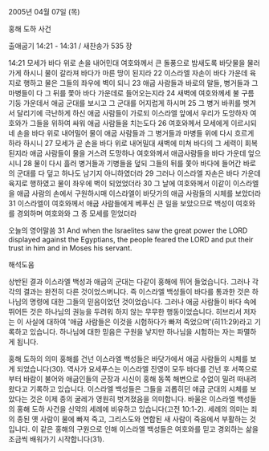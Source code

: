 2005년 04월 07일 (목)

홍해 도하 사건



출애굽기 14:21 - 14:31 / 새찬송가 535 장


14:21 모세가 바다 위로 손을 내어민대 여호와께서 큰 돌풍으로 밤새도록 바닷물을 물러가게 하시니 물이 갈라져 바다가 마른 땅이 된지라 22 이스라엘 자손이 바다 가운데 육지로 행하고 물은 그들의 좌우에 벽이 되니 23 애굽 사람들과 바로의 말들, 병거들과 그 마병들이 다 그 뒤를 쫓아 바다 가운데로 들어오는지라 24 새벽에 여호와께세 불 구름 기둥 가운데서 애굽 군대를 보시고 그 군대를 어지럽게 하시며 25 그 병거 바퀴를 벗겨서 달리기에 극난하게 하신 애굽 사람들이 가로되 이스라엘 앞에서 우리가 도앙하자 여호와가 그들을 위하여 싸워 애굽 사람들을 치는도다 26 여호와께서 모세에게 이르시되 네 손을 바다 위로 내어밀어 물이 애굽 사람들과 그 병거들과 마병들 위에 다시 흐르게 하라 하시니 27 모세가 곧 손을 바다 위로 내어밀대 새벽에 미쳐 바다의 그 세력이 회복된지라 애굽 사람들이 물을 거스려 도망하나 여호와께서 애굽사람들을 바다 가운데 엎으시니 28 물이 다시 흘러 병거들과 기병들을 덮되 그들의 뒤를 쫓아 바다에 들어간 바로의 군대를 다 덮고 하나도 남기지 아니하였더라 29 그러나 이스라엘 자손은 바다 가운데 육지로 행하였고 물이 좌우에 벽이 되었었더라 30 그 날에 여호와께서 이같이 이스라엘을 애굽 사람의 손에서 구원하시매 이스라엘이 바닷가의 애굽 사람들의 시체를 보았더라 31 이스라엘이 여호와께서 애굽 사람들에게 베푸신 큰 일을 보았으므로 백성이 여호와를 경외하며 여호와와 그 종 모세를 믿었더라

오늘의 영어말씀
31 And when the Israelites saw the great power the LORD displayed against the Egyptians, the people feared the LORD and put their trust in him and in Moses his servant.

해석도움





상반된 결과
이스라엘 백성과 애굽의 군대는 다같이 홍해에 뛰어 들었습니다.  그러나 각각의 결과는 완전히 다른 것이었스버니다.  즉 이스라엘 백성들이 바다를 통과한 것은 하나님의 명령에 대한 그들의 믿음이었던 것이었습니다.  그러나 애굽 사람들이 바다 속에 뛰어든 것은 하나님의 권능을 두려워 하지 않는 무무한 행동이었습니다.  히브리서 저자는 이 사실에 대하여 '애굽 사람들은 이것을 시험하다가 빠져 죽었으며'(히11:29)라고 기록하고 있습니다.  하나님에 대한 믿음은 구원을 낳지만 하나님을 시험하는 자는 파멸하게 됩니다.

홍해 도하의 의미
홍해를 건넌 이스라엘 백성들은 바닷가에서 애굽 사람들의 시체를 보게 되었습니다(30).  역사가 요세푸스는 이스라엘 진영이 모두 바다를 건넌 후 서쪽으로부터 바람이 불어와 애굽인들의 군장과 시신이 홍해 동쪽 해변으로 수없이 밀려 떠내려왔다고 기록하고 있습니다.  이스라엘 백성들은 그들을 괴롭히던 애굽 군대의 시체를 보았다는 것은 이제 종의 굴레가 영원히 벗겨졌음을 의미합니다.  바울은 이스라엘 백성들의 홍해 도하 사건을 신약의 세례에 비유하고 있습니다(고전 10:1-2).  세례의 의미는 죄의 종된 옛 사람이 물에 빠져 죽고, 그리스도와 연합된 새 사람이 죽음에서 부활하는 것입니다.  이 같은 홍해의 구원으로 인해 이스라엘 백성들은 여호와를 믿고 경외하는 삶을 조금씩 배워가기 시작합니다(31).